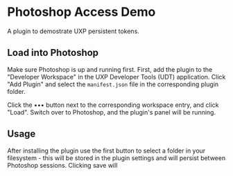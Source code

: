 # Photoshop Access Demo

A plugin to demostrate UXP persistent tokens.

## Load into Photoshop

Make sure Photoshop is up and running first. First, add the plugin to the "Developer Workspace" in the UXP Developer Tools (UDT) application.
Click "Add Plugin" and select the `manifest.json` file in the corresponding plugin folder.

Click the ••• button next to the corresponding workspace entry, and click "Load". Switch over to Photoshop, and the plugin's panel will be running.

## Usage

After installing the plugin use the first button to select a folder in your filesystem - this will be stored in the plugin settings and will persist between Photoshop sessions.
Clicking save will
